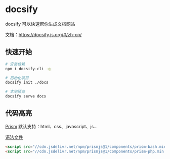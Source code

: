 # docsify

docsify 可以快速帮你生成文档网站

文档：https://docsify.js.org/#/zh-cn/

## 快速开始

```bash
# 安装依赖
npm i docsify-cli -g

# 初始化项目
docsify init ./docs

# 本地预览
docsify serve docs

```

## 代码高亮

[Prism](https://github.com/PrismJS/prism)
默认支持：html、css、javascript、js...

[语法文件](https://cdn.jsdelivr.net/npm/prismjs@1/components/)

```html
<script src="//cdn.jsdelivr.net/npm/prismjs@1/components/prism-bash.min.js"></script>
<script src="//cdn.jsdelivr.net/npm/prismjs@1/components/prism-php.min.js"></script>
```
